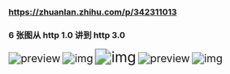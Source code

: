 ### https://zhuanlan.zhihu.com/p/342311013

### 6 张图从 http 1.0 讲到 http 3.0

<img src="https://pic2.zhimg.com/v2-f30be77acf7979c58f5b35aed96d85ed_r.jpg" alt="preview" style="zoom:150%;" />

<img src="https://pic3.zhimg.com/80/v2-8624b2de63ecbbc1c8f7d35af324bf8a_720w.jpg" alt="img" style="zoom:150%;" />

<img src="https://pic4.zhimg.com/80/v2-7139d8064c02ad4c2df6ae6a9fdc0cb7_720w.jpg" alt="img" style="zoom:200%;" />

<img src="https://pic4.zhimg.com/v2-b1fa659fec8d0b32f2c70f9058c3973f_r.jpg" alt="preview" style="zoom:150%;" />

<img src="https://pic2.zhimg.com/80/v2-4b37308c839b270dd34faac820fdc7d9_720w.jpg" alt="img" style="zoom:150%;" />